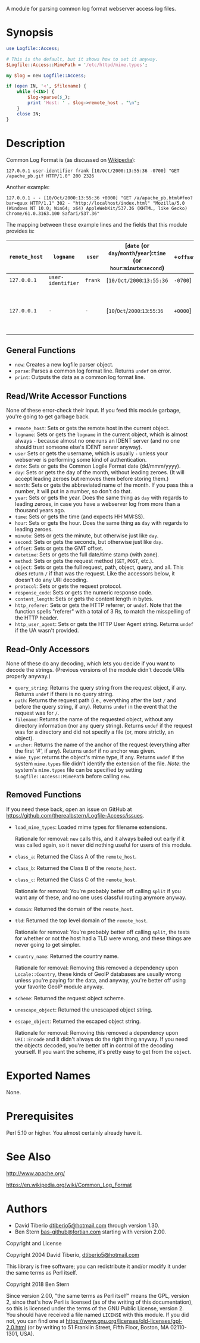 A module for parsing common log format webserver access log files.

# Synopsis

```perl
use Logfile::Access;

# This is the default, but it shows how to set it anyway.
$Logfile::Access::MimePath = '/etc/httpd/mime.types';

my $log = new Logfile::Access;

if (open IN, '<', $filename) {
    while (<IN>) {
        $log->parse($_);
        print 'Host: ' . $log->remote_host . "\n";
    }
    close IN;
}
```

# Description

Common Log Format is (as discussed on [Wikipedia](https://en.wikipedia.org/wiki/Common_Log_Format)):

`127.0.0.1 user-identifier frank [10/Oct/2000:13:55:36 -0700] "GET /apache_pb.gif HTTP/1.0" 200 2326`

Another example:

`127.0.0.1 - - [10/Oct/2000:13:55:36 +0000] "GET /a/apache_pb.html#foo?bar=quux HTTP/1.1" 302 - "http://localhost/index.html" "Mozilla/5.0 (Windows NT 10.0; Win64; x64) AppleWebKit/537.36 (KHTML, like Gecko) Chrome/61.0.3163.100 Safari/537.36"`

The mapping between these example lines and the fields that this module provides is:

`remote_host` | `logname` | `user` | [`date` (or `day`/`month`/`year`):`time` (or `hour`:`minute`:`second`) | +`offset`] | "`method` | `object` (or `path`/`filename`#`anchor`?`query_string`) | `protocol`" | `response_code` | `content_length` | `http_referer` | `http_user_agent`
--------------|-----------|--------|-----------------------------------------------------------------------|-------------|-----------|---------------------------------------------------------|-------------|-----------------|------------------|----------------|------------------
`127.0.0.1` | `user-identifier` | `frank` | [`10/Oct/2000`:`13:55:36` | `-0700`] | "`GET` | `/apache_pb.gif` | `HTTP/1.0`" | `200` | `2326`
`127.0.0.1` | `-` | `-` | [`10`/`Oct`/`2000`:`13`:`55`:`36` | `+0000`] | "`GET` | `/a`/`apache_pb.html`#`foo`?`bar=quux` | `HTTP/1.1`" | `302` | `-` | "`http://localhost/index.html`" | "`Mozilla/5.0 (Windows NT 10.0; Win64; x64) AppleWebKit/537.36 (KHTML, like Gecko) Chrome/61.0.3163.100 Safari/537.36`"

## General Functions

* `new`: Creates a new logfile parser object.
* `parse`: Parses a common log format line.  Returns `undef` on error.
* `print`: Outputs the data as a common log format line.

## Read/Write Accessor Functions

None of these error-check their input. If you feed this module garbage, you're
going to get garbage back.

* `remote_host`: Sets or gets the remote host in the current object.
* `logname`: Sets or gets the `logname` in the current object, which is almost
  always `-` because almost no one runs an IDENT server (and no one should trust
  someone else's IDENT server anyway).
* `user` Sets or gets the username, which is usually `-` unless your webserver
  is performing some kind of authentication.
* `date`: Sets or gets the Common Logile Format date (dd/mmm/yyyy).
* `day`: Sets or gets the day of the month, without leading zeroes.  (It will
  accept leading zeroes but removes them before storing them.)
* `month`: Sets or gets the abbreviated name of the month.  If you pass this a
  number, it will put in a number, so don't do that.
* `year`: Sets or gets the year.  Does the same thing as `day` with regards to
  leading zeroes, in case you have a webserver log from more than a thousand
  years ago.
* `time`: Sets or gets the time (and expects HH:MM:SS).
* `hour`: Sets or gets the hour.  Does the same thing as `day` with regards to
  leading zeroes.
* `minute`: Sets or gets the minute, but otherwise just like `day`.
* `second`: Sets or gets the seconds, but otherwise just like `day`.
* `offset`: Sets or gets the GMT offset.
* `datetime`: Sets or gets the full date/time stamp (with zone).
* `method`: Sets or gets the request method (`GET`, `POST`, etc.).
* `object`: Sets or gets the full request, path, object, query, and all.  This
  *does* return `/` if that was the request.  Like the accessors below, it
  doesn't do any URI decoding.
* `protocol`: Sets or gets the request protocol.
* `response_code`: Sets or gets the numeric response code.
* `content_length`: Sets or gets the content length in bytes.
* `http_referer`: Sets or gets the HTTP referrer, or `undef`.  Note that the
  function spells "referer" with a total of 3 Rs, to match the misspelling of
  the HTTP header.
* `http_user_agent`: Sets or gets the HTTP User Agent string.  Returns `undef`
  if the UA wasn't provided.

## Read-Only Accessors

None of these do any decoding, which lets you decide if you want to decode the
strings.  (Previous versions of the module didn't decode URIs properly anyway.)

* `query_string`: Returns the query string from the request object, if any.
  Returns `undef` if there is no query string.
* `path`: Returns the request path (i.e., everything after the last `/` and
  before the query string, if any).  Returns `undef` in the event that the
  request was for `/`.
* `filename`: Returns the name of the requested object, without any directory
  information (nor any query string).  Returns `undef` if the request was for a
  directory and did not specify a file (or, more strictly, an object).
* `anchor`: Returns the name of the anchor of the request (everything after the
  first '#', if any).  Returns `undef` if no anchor was given.
* `mime_type`: returns the object's mime type, if any.  Returns `undef` if the
  system `mime.types` file didn't identify the extension of the file.  *Note*:
  the system's `mime.types` file can be specified by setting
  `$Logfile::Access::MimePath` before calling `new`.

## Removed Functions

If you need these back, open an issue on GitHub at
<https://github.com/therealbstern/Logfile-Access/issues>.

* `load_mime_types`: Loaded mime types for filename extensions.

  Rationale for removal: `new` calls this, and it always bailed out early if it
  was called again, so it never did nothing useful for users of this module.

* `class_a`: Returned the Class A of the `remote_host`.
* `class_b`: Returned the Class B of the `remote_host`.
* `class_c`: Returned the Class C of the `remote_host`.

  Rationale for removal: You're probably better off calling `split` if you want
  any of these, and no one uses classful routing anymore anyway.

* `domain`: Returned the domain of the `remote_host`.
* `tld`: Returned the top level domain of the `remote_host`.

  Rationale for removal: You're probably better off calling `split`, the tests
  for whether or not the host had a TLD were wrong, and these things are never
  going to get simpler.

* `country_name`: Returned the country name.

  Rationale for removal: Removing this removed a dependency upon
  `Locale::Country`, these kinds of GeoIP databases are usually wrong unless
  you're paying for the data, and anyway, you're better off using your favorite
  GeoIP module anyway.

* `scheme`: Returned the request object scheme.
* `unescape_object`: Returned the unescaped object string.
* `escape_object`: Returned the escaped object string.

  Rationale for removal: Removing this removed a dependency upon `URI::Encode`
  and it didn't always do the right thing anyway.  If you need the objects
  decoded, you're better off in control of the decoding yourself.  If you want
  the scheme, it's pretty easy to get from the `object`.

# Exported Names

None.

# Prerequisites

Perl 5.10 or higher.  You almost certainly already have it.

# See Also

<http://www.apache.org/>

<https://en.wikipedia.org/wiki/Common_Log_Format>

# Authors

- David Tiberio <dtiberio5@hotmail.com> through version 1.30.
- Ben Stern <bas-github@fortian.com> starting with version 2.00.

Copyright and License

Copyright 2004 David Tiberio, dtiberio5@hotmail.com

This library is free software; you can redistribute it and/or modify it under
the same terms as Perl itself.

Copyright 2018 Ben Stern

Since version 2.00, "the same terms as Perl itself" means the GPL, version 2,
since that's how Perl is licensed (as of the writing of this documentation), so
this is licensed under the terms of the GNU Public License, version 2.  You
should have received a file named `LICENSE` with this module.  If you did not,
you can find one at <https://www.gnu.org/licenses/old-licenses/gpl-2.0.html> (or
by writing to 51 Franklin Street, Fifth Floor, Boston, MA 02110-1301, USA).

